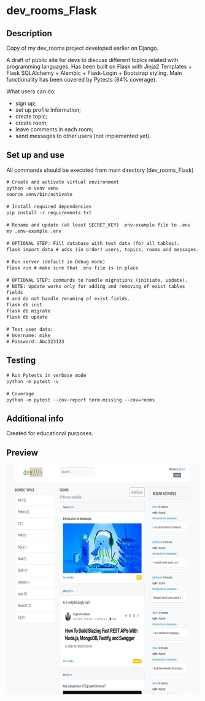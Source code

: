 # dev_rooms_Flask

## Description

Copy of my dev_rooms project developed earlier on Django.

A draft of public site for devs to discuss different topics related with programming languages. Has been built on Flask with Jinja2 Templates + Flask SQLAlchemy + Alembic + Flask-Login + Bootstrap styling. Main functionality has been covered by Pytests (84% coverage).

What users can do:
- sign up;
- set up profile information;
- create topic;
- create room;
- leave comments in each room;
- send messages to other users (not implemented yet).

## Set up and use

All commands should be executed from main directory (dev_rooms_Flask)

```
# Create and activate virtual environment
python -m venv venv
source venv/bin/activate

# Install required dependencies
pip install -r requirements.txt

# Rename and update (at least SECRET_KEY) .env-example file to .env
mv .env-example .env

# OPTIONAL STEP: Fill database with test data (for all tables). 
flask import_data # adds (in order) users, topics, rooms and messages.

# Run server (default in Debug mode)
flask run # make sure that .env file is in place

# OPTIONAL STEP: commands to handle migrations (initiate, update).
# NOTE: Update works only for adding and removing of exist tables fields 
# and do not handle renaming of exist fields.
flask db init 
flask db migrate
flask db update

# Test user data:
# Username: mike
# Password: Abc123123

```

## Testing

```
# Run Pytests in verbose mode
python -m pytest -v

# Coverage
python -m pytest --cov-report term-missing --cov=rooms
```

## Additional info

Created for educational purposes. 

## Preview
<img src="https://github.com/wenerikk5/dev_rooms_Flask/blob/7ff2b002b5f95f879b31ba863e07e3038a14e7b3/rooms/static/uploads/base/Preview.png" alt="img" width="800" height='600'>


